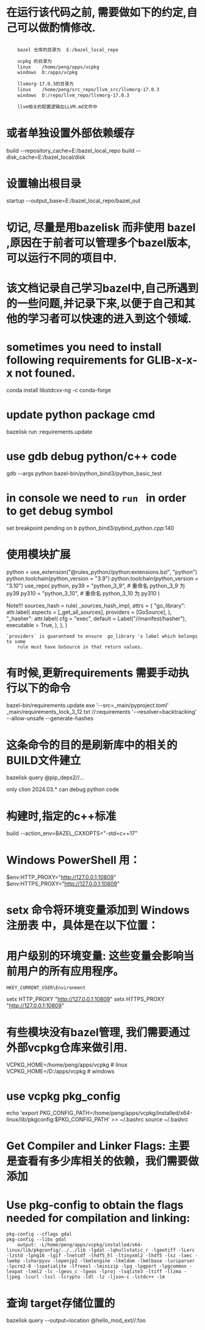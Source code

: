  # 在运行该代码之前, 需要做如下的约定,自己可以做酌情修改.
 
```bash

    bazel 仓库的目录为  E:/bazel_local_repo
    
    vcpkg 的目录为
    linux    /home/peng/apps/vcpkg
    windows  D:/apps/vcpkg
    
    llvmorg-17.0.3的目录为
    linux    /home/peng/src_repo/llvm_src/llvmorg-17.0.3
    windows  D:/repo/llvm_repo/llvmorg-17.0.3
    
    llvm相关的配置逻辑在LLVM.md文件中

```


# 或者单独设置外部依赖缓存
build --repository_cache=E:/bazel_local_repo
build --disk_cache=E:/bazel_local/disk
# 设置输出根目录
startup --output_base=E:/bazel_local_repo/bazel_out


# 切记, 尽量是用bazelisk  而非使用 bazel ,原因在于前者可以管理多个bazel版本,可以运行不同的项目中.


# 该文档记录自己学习bazel中,自己所遇到的一些问题,并记录下来,以便于自己和其他的学习者可以快速的进入到这个领域.

# sometimes you need to install following requirements for GLIB-x-x-x not founed.
conda install  libstdcxx-ng -c conda-forge

# update python package cmd 
bazelisk  run :requirements.update

# use gdb debug python/c++ code 

gdb --args  python bazel-bin/python_bind3/python_basic_test

# in console we need to ` run  ` in order to get debug symbol
set breakpoint pending on
b python_bind3/pybind_python.cpp:140

# 使用模块扩展
python = use_extension("@rules_python//python:extensions.bzl", "python")
python.toolchain(python_version = "3.9")
python.toolchain(python_version = "3.10")
use_repo(
    python,
    py39 = "python_3_9",  # 重命名 python_3_9 为 py39
    py310 = "python_3_10",  # 重命名 python_3_10 为 py310
)


Note!!!
        sources_hash = rule(
            _sources_hash_impl,
                attrs = {
                    "go_library": attr.label(
                    aspects = [_get_all_sources],
                    providers = [GoSource],
                ),
                "_hasher": attr.label(
                    cfg = "exec",
                    default = Label("//manifest/hasher"),
                    executable = True,
                ),
        },
        )

    `providers` is guaranteed to ensure  go_library 's label which belongs to some 
        rule must have GoSource in that return values.

 

# 有时候,更新requirements 需要手动执行以下的命令
bazel-bin/requirements.update.exe '--src=_main/pyproject.toml' _main/requirements_lock_3_12.txt //:requirements '--resolver=backtracking' --allow-unsafe --generate-hashes

# 这条命令的目的是刷新库中的相关的BUILD文件建立
bazelisk query @pip_deps2//...  


only clion 2024.03.* can debug python code

# 构建时,指定的c++标准
build --action_env=BAZEL_CXXOPTS="-std=c++17"

# Windows PowerShell 用：
$env:HTTP_PROXY="http://127.0.0.1:10809"
$env:HTTPS_PROXY="http://127.0.0.1:10809"



# setx 命令将环境变量添加到 Windows 注册表 中，具体是在以下位置：
# 用户级别的环境变量: 这些变量会影响当前用户的所有应用程序。

    HKEY_CURRENT_USER\Environment

setx HTTP_PROXY "http://127.0.0.1:10809"
setx HTTPS_PROXY "http://127.0.0.1:10809"


# 有些模块没有bazel管理, 我们需要通过外部vcpkg仓库来做引用.
VCPKG_HOME=/home/peng/apps/vcpkg    # linux
VCPKG_HOME=/D:/apps/vcpkg           # windows

 
# use vcpkg pkg_config
echo 'export PKG_CONFIG_PATH=/home/peng/apps/vcpkg/installed/x64-linux/lib/pkgconfig:$PKG_CONFIG_PATH' >> ~/.bashrc
source ~/.bashrc


# Get Compiler and Linker Flags: 主要是查看有多少库相关的依赖，我们需要做添加
# Use pkg-config to obtain the flags needed for compilation and linking:
    pkg-config --cflags gdal
    pkg-config --libs gdal 
        output: -L/home/peng/apps/vcpkg/installed/x64-linux/lib/pkgconfig/../../lib -lgdal -lqhullstatic_r -lgeotiff -lLerc -lzstd -lpng16 -lgif -lnetcdf -lhdf5_hl -ltinyxml2 -lhdf5 -lsz -laec -lwebp -lsharpyuv -lopenjp2 -lkmlengine -lkmldom -lkmlbase -luriparser -lpcre2-8 -lspatialite -lfreexl -lminizip -lpq -lpgport -lpgcommon -lexpat -lxml2 -lc -lgeos_c -lgeos -lproj -lsqlite3 -ltiff -llzma -ljpeg -lcurl -lssl -lcrypto -ldl -lz -ljson-c -lstdc++ -lm 


# 查询 target存储位置的
bazelisk query --output=location @hello_mod_ext//:foo 